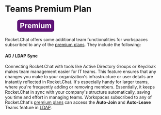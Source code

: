 # Teams Premium Plan

<figure><img src="../../../../.gitbook/assets/Premium.svg" alt=""><figcaption></figcaption></figure>

Rocket.Chat offers some additional team functionalities for workspaces subscribed to any of the [premium plans](../../../workspace-administration/settings/enterprise.md). They include the following:

#### AD / LDAP Sync

Connecting Rocket.Chat with tools like Active Directory Groups or Keycloak makes team management easier for IT teams. This feature ensures that any changes you make to your organization's infrastructure or user details are instantly reflected in Rocket.Chat. It's especially handy for larger teams, where you're frequently adding or removing members. Essentially, it keeps Rocket.Chat in sync with your company's structure automatically, saving you time and effort in managing teams. Workspaces subscribed to any of Rocket.Chat's [premium plans](../../../workspace-administration/settings/enterprise.md) can access the **Auto-Join** and **Auto-Leave** Teams feature in [LDAP](../../../workspace-administration/settings/ldap/ldap-premium-settings.md#h8eyqbx7wnb).
